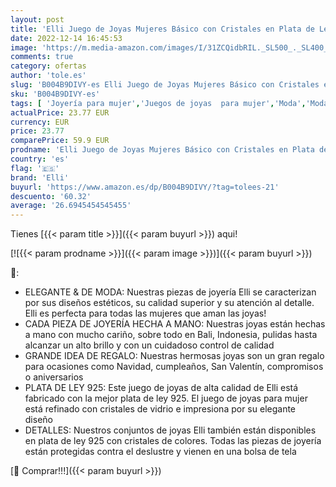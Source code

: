 ```yaml
---
layout: post
title: 'Elli Juego de Joyas Mujeres Básico con Cristales en Plata de Ley 925'
date: 2022-12-14 16:45:53
image: 'https://m.media-amazon.com/images/I/31ZCQidbRIL._SL500_._SL400_.jpg'
comments: true
category: ofertas
author: 'tole.es'
slug: 'B004B9DIVY-es Elli Juego de Joyas Mujeres Básico con Cristales en Plata...'
sku: 'B004B9DIVY-es'
tags: [ 'Joyería para mujer','Juegos de joyas  para mujer','Moda','Moda Mujer','de','elli','ley','plata','🇪🇸', ]
actualPrice: 23.77 EUR
currency: EUR
price: 23.77
comparePrice: 59.9 EUR
prodname: 'Elli Juego de Joyas Mujeres Básico con Cristales en Plata de Ley 925'
country: 'es'
flag: '🇪🇸'
brand: 'Elli'
buyurl: 'https://www.amazon.es/dp/B004B9DIVY/?tag=tolees-21'
descuento: '60.32'
average: '26.6945454545455'
---
```


Tienes [{{< param title >}}]({{< param buyurl >}}) aqui!

[![{{< param prodname >}}]({{< param image >}})]({{< param buyurl >}})

🔎:

- ELEGANTE & DE MODA: Nuestras piezas de joyería Elli se caracterizan por sus diseños estéticos, su calidad superior y su atención al detalle. Elli es perfecta para todas las mujeres que aman las joyas!
- CADA PIEZA DE JOYERÍA HECHA A MANO: Nuestras joyas están hechas a mano con mucho cariño, sobre todo en Bali, Indonesia, pulidas hasta alcanzar un alto brillo y con un cuidadoso control de calidad
- GRANDE IDEA DE REGALO: Nuestras hermosas joyas son un gran regalo para ocasiones como Navidad, cumpleaños, San Valentín, compromisos o aniversarios
- PLATA DE LEY 925: Este juego de joyas de alta calidad de Elli está fabricado con la mejor plata de ley 925. El juego de joyas para mujer está refinado con cristales de vidrio e impresiona por su elegante diseño
- DETALLES: Nuestros conjuntos de joyas Elli también están disponibles en plata de ley 925 con cristales de colores. Todas las piezas de joyería están protegidas contra el deslustre y vienen en una bolsa de tela

[🛒 Comprar!!!]({{< param buyurl >}})
